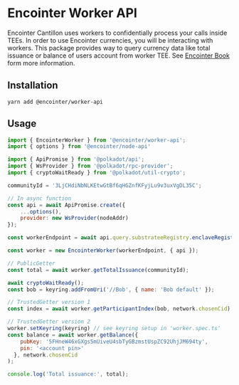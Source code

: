 # Encointer Worker API

Encointer Cantillon uses workers to confidentially process your calls inside TEEs. In order to use Encointer currencies, you will be interacting with workers. This package provides way to query currency data like total issuance or balance of users account from worker TEE. See [Encointer Book](https://book.encointer.org/testnet-cantillon.html) form more information.

## Installation

```
yarn add @encointer/worker-api
```

## Usage

```js
import { EncointerWorker } from '@encointer/worker-api';
import { options } from '@encointer/node-api'

import { ApiPromise } from '@polkadot/api';
import { WsProvider } from '@polkadot/rpc-provider';
import { cryptoWaitReady } from '@polkadot/util-crypto';

communityId = '3LjCHdiNbNLKEtwGtBf6qHGZnfKFyjLu9v3uxVgDL35C';

// In async function
const api = await ApiPromise.create({
    ...options(),
    provider: new WsProvider(nodeAddr)
});

const workerEndpoint = await api.query.substrateeRegistry.enclaveRegistry(1)

const worker = new EncointerWorker(workerEndpoint, { api });

// PublicGetter
const total = await worker.getTotalIssuance(communityId);

await cryptoWaitReady();
const bob = keyring.addFromUri('//Bob', { name: 'Bob default' });

// TrustedGetter version 1
const index = await worker.getParticipantIndex(bob, network.chosenCid);

// TrustedGetter version 2
worker.setKeyring(keyring) // see keyring setup in 'worker.spec.ts'
const balance = await worker.getBalance({ 
    pubKey: '5FHneW46xGXgs5mUiveU4sbTyGBzmstUspZC92UhjJM694ty', 
    pin: '<account pin>' 
  }, network.chosenCid
);

console.log('Total issuance:', total);
```
